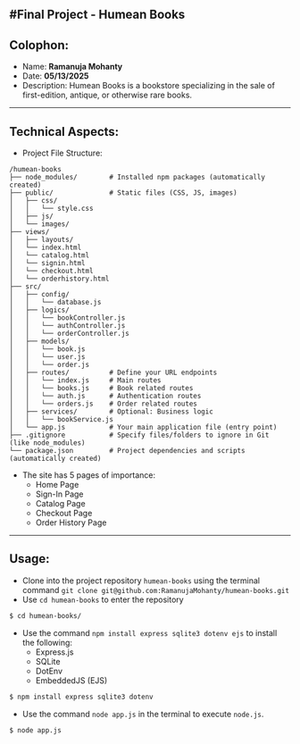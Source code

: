 #Final Project - Humean Books
---
## Colophon:
- Name: **Ramanuja Mohanty**
- Date: **05/13/2025**
- Description: Humean Books is a bookstore specializing in the sale of first-edition, antique, or otherwise rare books. 
---
## Technical Aspects:
- Project File Structure:
```
/humean-books
├── node_modules/        # Installed npm packages (automatically created)
├── public/              # Static files (CSS, JS, images)
│   ├── css/
│   │   └── style.css
│   ├── js/
│   └── images/
├── views/               
│   ├── layouts/         
│   └── index.html       
│   └── catalog.html     
│   └── signin.html      
│   └── checkout.html    
│   └── orderhistory.html
├── src/                 
│   ├── config/          
│   │   └── database.js
│   ├── logics/     
│   │   └── bookController.js
│   │   └── authController.js
│   │   └── orderController.js
│   ├── models/          
│   │   └── book.js
│   │   └── user.js
│   │   └── order.js
│   ├── routes/          # Define your URL endpoints
│   │   └── index.js     # Main routes
│   │   └── books.js     # Book related routes
│   │   └── auth.js      # Authentication routes
│   │   └── orders.js    # Order related routes
│   ├── services/        # Optional: Business logic
│   │   └── bookService.js
│   └── app.js           # Your main application file (entry point)
├── .gitignore           # Specify files/folders to ignore in Git (like node_modules)
└── package.json         # Project dependencies and scripts (automatically created)
```
- The site has 5 pages of importance:
	- Home Page
	- Sign-In Page
	- Catalog Page
	- Checkout Page
	- Order History Page
---
## Usage:
- Clone into the project repository `humean-books` using the terminal command `git clone git@github.com:RamanujaMohanty/humean-books.git`
- Use `cd humean-books` to enter the repository
```bash
$ cd humean-books/
```
- Use the command `npm install express sqlite3 dotenv ejs` to install the following:
	-  Express.js
	-  SQLite
	-  DotEnv
 	-  EmbeddedJS (EJS)
```bash
$ npm install express sqlite3 dotenv
```
- Use the command `node app.js` in the terminal to execute `node.js`.
```bash
$ node app.js
```

